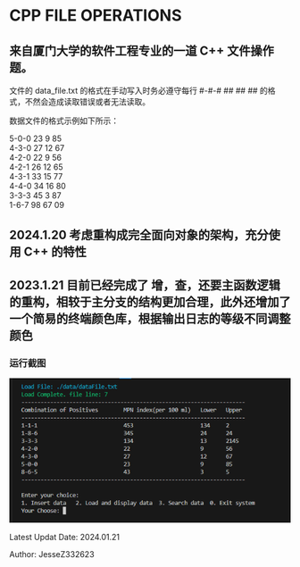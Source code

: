 # CPP FILE OPERATIONS

## 来自厦门大学的软件工程专业的一道 C++ 文件操作题。

文件的 data_file.txt 的格式在手动写入时务必遵守每行 #-#-# ## ## ## 的格式，不然会造成读取错误或者无法读取。

数据文件的格式示例如下所示：

5-0-0 23 9 85  
4-3-0 27 12 67  
4-2-0 22 9 56  
4-2-1 26 12 65  
4-3-1 33 15 77  
4-4-0 34 16 80  
3-3-3 45 3 87  
1-6-7 98 67 09  

## 2024.1.20 考虑重构成完全面向对象的架构，充分使用 C++ 的特性

## 2023.1.21 目前已经完成了 增，查，还要主函数逻辑的重构，相较于主分支的结构更加合理，此外还增加了一个简易的终端颜色库，根据输出日志的等级不同调整颜色

### 运行截图

![runImage](./img/runImage.png)

Latest Updat Date: 2024.01.21

Author: JesseZ332623
